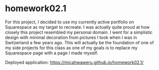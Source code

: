 # homework02.1

For this project, I decided to use my currently active portfolio on Squarespace as my target to recreate. I was actually quite proud at how closely this project resembled my personal domain. I went for a simplistic design with minimal decoration from pictures I took when I was in Switzerland a few years ago. This will actually be the foundation of one of my side projects for this class as one of my goals is to replace my Squarespace page with a page I made myself.

Deployed application: https://micahwaweru.github.io/homework02.1/
